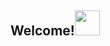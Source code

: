 ## Welcome!<img src="https://media3.giphy.com/media/v1.Y2lkPTc5MGI3NjExNnFweXpjdHd6MTh1aXh3d24xdmowNWpubDU4YWc2YXEzdTVyN3RrMiZlcD12MV9pbnRlcm5hbF9naWZfYnlfaWQmY3Q9Zw/7VzgMsB6FLCilwS30v/giphy.webp" width="40px"> 


<!--
**GhostMasterSc/GhostMasterSc** is a ✨ _special_ ✨ repository because its `README.md` (this file) appears on your GitHub profile.

Here are some ideas to get you started:

- 🔭 I’m currently working on ...
- 🌱 I’m currently learning ...
- 👯 I’m looking to collaborate on ...
- 🤔 I’m looking for help with ...
- 💬 Ask me about ...
- 📫 How to reach me: ...
- 😄 Pronouns: ...
- ⚡ Fun fact: ...
-->
